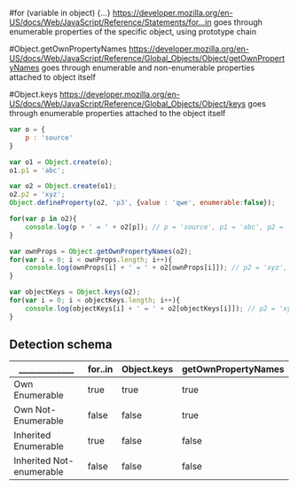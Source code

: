 #for (variable in object) {...}
https://developer.mozilla.org/en-US/docs/Web/JavaScript/Reference/Statements/for...in
goes through enumerable properties of the specific object, using prototype chain

#Object.getOwnPropertyNames
https://developer.mozilla.org/en-US/docs/Web/JavaScript/Reference/Global_Objects/Object/getOwnPropertyNames
goes through enumerable and non-enumerable properties attached to object itself

#Object.keys
https://developer.mozilla.org/en-US/docs/Web/JavaScript/Reference/Global_Objects/Object/keys
goes through enumerable properties attached to the object itself

```javascript
var o = {
    p : 'source'
}

var o1 = Object.create(o);
o1.p1 = 'abc';

var o2 = Object.create(o1);
o2.p2 = 'xyz';
Object.defineProperty(o2, 'p3', {value : 'qwe', enumerable:false});

for(var p in o2){
    console.log(p + ' = ' + o2[p]); // p = 'source', p1 = 'abc', p2 = 'xyz'
}

var ownProps = Object.getOwnPropertyNames(o2);
for(var i = 0; i < ownProps.length; i++){
    console.log(ownProps[i] + ' = ' + o2[ownProps[i]]); // p2 = 'xyz', p3='qwe'
}

var objectKeys = Object.keys(o2);
for(var i = 0; i < objectKeys.length; i++){
    console.log(objectKeys[i] + ' = ' + o2[objectKeys[i]]); // p2 = 'xyz'
}
```

## Detection schema

| _____________            | for..in       | Object.keys     | getOwnPropertyNames   |
| -------------------------| ------------- |-----------------|-----------------------|
| Own Enumerable           | true          |true             |true                   |
| Own Not-Enumerable       | false         |false            |true                   |
| Inherited Enumerable     | true          |false            |false                  |
| Inherited Not-enumerable | false         |false            |false                  |
